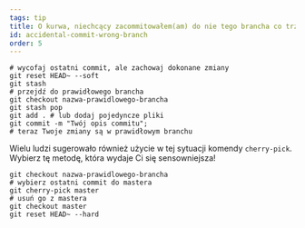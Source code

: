 ```yaml
---
tags: tip
title: O kurwa, niechcący zacommitowałem(am) do nie tego brancha co trzeba!
id: accidental-commit-wrong-branch
order: 5
---
```


```git
# wycofaj ostatni commit, ale zachowaj dokonane zmiany
git reset HEAD~ --soft
git stash
# przejdź do prawidłowego brancha
git checkout nazwa-prawidlowego-brancha
git stash pop
git add . # lub dodaj pojedyncze pliki
git commit -m "Twój opis commitu";
# teraz Twoje zmiany są w prawidłowym branchu
```

Wielu ludzi sugerowało również użycie w tej sytuacji komendy `cherry-pick`. Wybierz tę metodę, która wydaje Ci się sensowniejsza!

```git
git checkout nazwa-prawidlowego-brancha
# wybierz ostatni commit do mastera
git cherry-pick master
# usuń go z mastera
git checkout master
git reset HEAD~ --hard
```